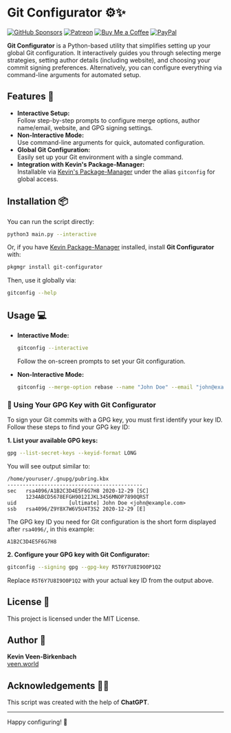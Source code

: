 # Git Configurator ⚙️✨
[![GitHub Sponsors](https://img.shields.io/badge/Sponsor-GitHub%20Sponsors-blue?logo=github)](https://github.com/sponsors/kevinveenbirkenbach) [![Patreon](https://img.shields.io/badge/Support-Patreon-orange?logo=patreon)](https://www.patreon.com/c/kevinveenbirkenbach) [![Buy Me a Coffee](https://img.shields.io/badge/Buy%20me%20a%20Coffee-Funding-yellow?logo=buymeacoffee)](https://buymeacoffee.com/kevinveenbirkenbach) [![PayPal](https://img.shields.io/badge/Donate-PayPal-blue?logo=paypal)](https://s.veen.world/paypaldonate)


**Git Configurator** is a Python-based utility that simplifies setting up your global Git configuration. It interactively guides you through selecting merge strategies, setting author details (including website), and choosing your commit signing preferences. Alternatively, you can configure everything via command-line arguments for automated setup.

## Features 🚀

- **Interactive Setup:**  
  Follow step-by-step prompts to configure merge options, author name/email, website, and GPG signing settings.
- **Non-Interactive Mode:**  
  Use command-line arguments for quick, automated configuration.
- **Global Git Configuration:**  
  Easily set up your Git environment with a single command.
- **Integration with Kevin's Package-Manager:**  
  Installable via [Kevin's Package-Manager](https://github.com/kevinveenbirkenbach/package-manager) under the alias `gitconfig` for global access.

## Installation 📦

You can run the script directly:

```bash
python3 main.py --interactive
```

Or, if you have [Kevin Package-Manager](https://github.com/kevinveenbirkenbach/package-manager) installed, install **Git Configurator** with:

```bash
pkgmgr install git-configurator
```

Then, use it globally via:

```bash
gitconfig --help
```

## Usage 💻

- **Interactive Mode:**

  ```bash
  gitconfig --interactive
  ```

  Follow the on-screen prompts to set your Git configuration.

- **Non-Interactive Mode:**

  ```bash
  gitconfig --merge-option rebase --name "John Doe" --email "john@example.com" --website "https://johndoe.com" --signing gpg --gpg-key YOUR_GPG_KEY
  ```

### 🔑 Using Your GPG Key with Git Configurator

To sign your Git commits with a GPG key, you must first identify your key ID. Follow these steps to find your GPG key ID:

**1. List your available GPG keys:**

```bash
gpg --list-secret-keys --keyid-format LONG
```

You will see output similar to:

```
/home/youruser/.gnupg/pubring.kbx
--------------------------------------------
sec   rsa4096/A1B2C3D4E5F6G7H8 2020-12-29 [SC]
      1234ABCD5678EFGH9012IJKL3456MNOP7890QRST
uid                 [ultimate] John Doe <john@example.com>
ssb   rsa4096/Z9Y8X7W6V5U4T3S2 2020-12-29 [E]
```

The GPG key ID you need for Git configuration is the short form displayed after `rsa4096/`, in this example:

```
A1B2C3D4E5F6G7H8
```

**2. Configure your GPG key with Git Configurator:**

```bash
gitconfig --signing gpg --gpg-key R5T6Y7U8I9O0P1Q2
```

Replace `R5T6Y7U8I9O0P1Q2` with your actual key ID from the output above.

## License 📄

This project is licensed under the MIT License.

## Author 👤

**Kevin Veen-Birkenbach**  
[veen.world](https://www.veen.world/)

## Acknowledgements 🤖💡

This script was created with the help of **ChatGPT**.

---
Happy configuring! 🎉
